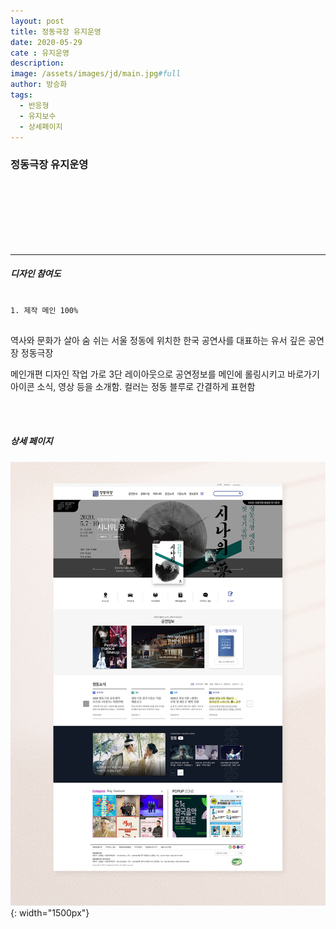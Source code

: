 ```yaml
---
layout: post
title: 정동극장 유지운영
date: 2020-05-29
cate : 유지운영
description:
image: /assets/images/jd/main.jpg#full
author: 방승화
tags:
  - 반응형
  - 유지보수
  - 상세페이지
---
```


<h3>정동극장 유지운영</h3>
<br><br><br><br><br><br>
<hr>

##### 디자인 참여도
<pre>
<code>
1. 제작 메인 100%
</code>
</pre>

<p>
역사와 문화가 살아 숨 쉬는 서울 정동에 위치한 한국 공연사를 대표하는
유서 깊은 공연장 정동극장
</p>
<p>
메인개편 디자인 작업
가로 3단 레이아웃으로 공연정보를 메인에 롤링시키고 바로가기 아이콘 소식, 영상 등을 소개함. 컬러는 정동 블루로 간결하게 표현함
</p>

<br>
<br>

##### 상세 페이지
![pc_main](/assets/images/jd/view.jpg){: width="1500px"}

